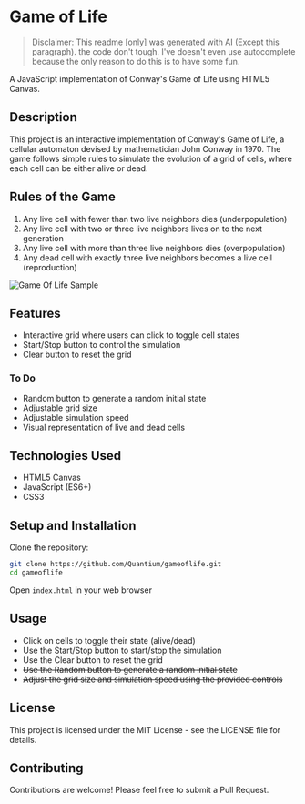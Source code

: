# Game of Life

 > Disclaimer: This readme [only] was generated with AI (Except this paragraph). the code don't tough. I've doesn't even use autocomplete because the only reason to do this is to have some fun.

A JavaScript implementation of Conway's Game of Life using HTML5 Canvas.

## Description

This project is an interactive implementation of Conway's Game of Life, a cellular automaton devised by mathematician John Conway in 1970. The game follows simple rules to simulate the evolution of a grid of cells, where each cell can be either alive or dead.

## Rules of the Game

1. Any live cell with fewer than two live neighbors dies (underpopulation)
2. Any live cell with two or three live neighbors lives on to the next generation
3. Any live cell with more than three live neighbors dies (overpopulation)
4. Any dead cell with exactly three live neighbors becomes a live cell (reproduction)

![Game Of Life Sample](./docs/gameoflife-sample.gif)

## Features

- Interactive grid where users can click to toggle cell states
- Start/Stop button to control the simulation
- Clear button to reset the grid

### To Do

- Random button to generate a random initial state
- Adjustable grid size
- Adjustable simulation speed
- Visual representation of live and dead cells

## Technologies Used

- HTML5 Canvas
- JavaScript (ES6+)
- CSS3

## Setup and Installation

Clone the repository:

```bash
git clone https://github.com/Quantium/gameoflife.git
cd gameoflife
```

Open `index.html` in your web browser

## Usage

- Click on cells to toggle their state (alive/dead)
- Use the Start/Stop button to start/stop the simulation
- Use the Clear button to reset the grid
- ~~Use the Random button to generate a random initial state~~
- ~~Adjust the grid size and simulation speed using the provided controls~~

## License

This project is licensed under the MIT License - see the LICENSE file for details.

## Contributing

Contributions are welcome! Please feel free to submit a Pull Request.
